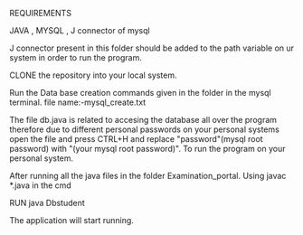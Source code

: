 REQUIREMENTS

JAVA , MYSQL , J connector of mysql

J connector present in this folder should be added to the path variable on ur system in order to run the program.

CLONE the repository into your local system.

Run the Data base creation commands given in the folder in the mysql terminal.
file name:-mysql_create.txt

The file db.java is related to accesing the database all over the program therefore due to different personal passwords on your personal systems open the file and press CTRL+H
and replace "password"(mysql root password) with "(your mysql root password)". To run the program on your personal system.

After running all the java files in the folder Examination_portal.
Using javac *.java in the cmd

RUN java Dbstudent

The application will start running.




